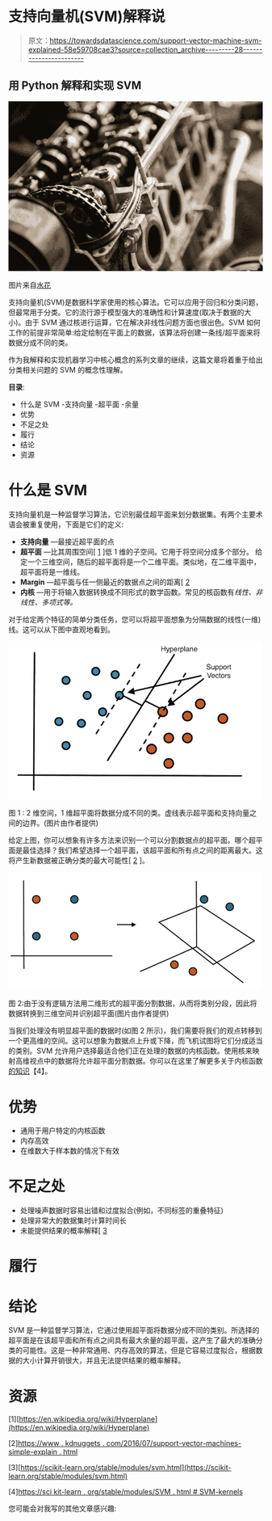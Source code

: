 # 支持向量机(SVM)解释说

> 原文：<https://towardsdatascience.com/support-vector-machine-svm-explained-58e59708cae3?source=collection_archive---------28----------------------->

## 用 Python 解释和实现 SVM

![](img/a3d789fc8c966cf220ad9ef0f6dcd26c.png)

图片来自[水花](https://unsplash.com/photos/xFjti9rYILo)

支持向量机(SVM)是数据科学家使用的核心算法。它可以应用于回归和分类问题，但最常用于分类。它的流行源于模型强大的准确性和计算速度(取决于数据的大小)。由于 SVM 通过核进行运算，它在解决非线性问题方面也很出色。SVM 如何工作的前提非常简单:给定绘制在平面上的数据，该算法将创建一条线/超平面来将数据分成不同的类。

作为我解释和实现机器学习中核心概念的系列文章的继续，这篇文章将着重于给出分类相关问题的 SVM 的概念性理解。

**目录**:

*   什么是 SVM
    -支持向量
    -超平面
    -余量
*   优势
*   不足之处
*   履行
*   结论
*   资源

# 什么是 SVM

支持向量机是一种监督学习算法，它识别最佳超平面来划分数据集。有两个主要术语会被重复使用，下面是它们的定义:

*   **支持向量** —最接近超平面的点
*   **超平面** —比其周围空间[ [1](https://en.wikipedia.org/wiki/Hyperplane) ]低 1 维的子空间。它用于将空间分成多个部分。
    给定一个三维空间，随后的超平面将是一个二维平面。类似地，在二维平面中，超平面将是一维线。
*   **Margin** —超平面与任一侧最近的数据点之间的距离[ [2](https://www.kdnuggets.com/2016/07/support-vector-machines-simple-explanation.html)
*   **内核** —用于将输入数据转换成不同形式的数学函数。常见的核函数有*线性、非线性、多项式等。*

对于给定两个特征的简单分类任务，您可以将超平面想象为分隔数据的线性(一维)线。这可以从下图中直观地看到。

![](img/182a534564762be04c6a8547ec6c9dbe.png)

图 1 : 2 维空间，1 维超平面将数据分成不同的类。虚线表示超平面和支持向量之间的边界。(图片由作者提供)

给定上图，你可以想象有许多方法来识别一个可以分割数据点的超平面。哪个超平面是最佳选择？我们希望选择一个超平面，该超平面和所有点之间的距离最大。这将产生新数据被正确分类的最大可能性[ [2](https://www.kdnuggets.com/2016/07/support-vector-machines-simple-explanation.html) ]。

![](img/6f47e0c591c17b0ae8637efd2a6d8dd1.png)

图 2:由于没有逻辑方法用二维形式的超平面分割数据，从而将类别分段，因此将数据转换到三维空间并识别超平面(图片由作者提供)

当我们处理没有明显超平面的数据时(如图 2 所示)，我们需要将我们的观点转移到一个更高维的空间。这可以想象为数据点上升或下降，而飞机试图将它们分成适当的类别。SVM 允许用户选择最适合他们正在处理的数据的内核函数。使用核来映射高维视点中的数据将允许超平面分割数据。你可以在这里了解更多关于内核函数[的知识](https://scikit-learn.org/stable/modules/svm.html#svm-kernels)【4】。

# 优势

*   通用于用户特定的内核函数
*   内存高效
*   在维数大于样本数的情况下有效

# 不足之处

*   处理噪声数据时容易出错和过度拟合(例如，不同标签的重叠特征)
*   处理非常大的数据集时计算时间长
*   未能提供结果的概率解释[ [3](https://scikit-learn.org/stable/modules/svm.html)

# 履行

# 结论

SVM 是一种监督学习算法，它通过使用超平面将数据分成不同的类别。所选择的超平面是在该超平面和所有点之间具有最大余量的超平面，这产生了最大的准确分类的可能性。这是一种非常通用、内存高效的算法，但是它容易过度拟合，根据数据的大小计算开销很大，并且无法提供结果的概率解释。

# 资源

[1][https://en.wikipedia.org/wiki/Hyperplane](https://en.wikipedia.org/wiki/Hyperplane)

[2][https://www . kdnuggets . com/2016/07/support-vector-machines-simple-explain . html](https://www.kdnuggets.com/2016/07/support-vector-machines-simple-explanation.html)

[3][https://scikit-learn.org/stable/modules/svm.html](https://scikit-learn.org/stable/modules/svm.html)

[4][https://sci kit-learn . org/stable/modules/SVM . html # SVM-kernels](https://scikit-learn.org/stable/modules/svm.html#svm-kernels)

您可能会对我写的其他文章感兴趣:

</random-forest-explained-6b4849d56a2f>  </k-nearest-neighbours-explained-7c49853633b6>  </markov-chain-explained-210581d7a4a9> 